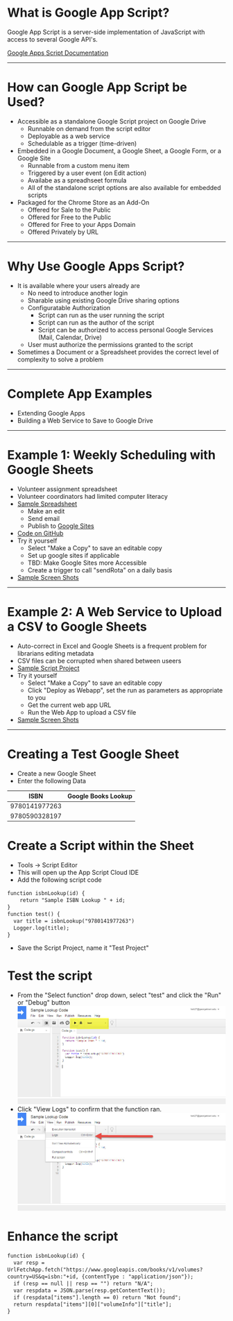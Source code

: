 # What is Google App Script?
Google App Script is a server-side implementation of JavaScript with access to several Google API's.

[Google Apps Script Documentation](https://developers.google.com/apps-script/)

***

# How can Google App Script be Used?
- Accessible as a standalone Google Script project on Google Drive
  - Runnable on demand from the script editor
  - Deployable as a web service
  - Schedulable as a trigger (time-driven)
- Embedded in a Google Document, a Google Sheet, a Google Form, or a Google Site
  - Runnable from a custom menu item
  - Triggered by a user event (on Edit action)
  - Availabe as a spreadhseet formula
  - All of the standalone script options are also available for embedded scripts
- Packaged for the Chrome Store as an Add-On
  - Offered for Sale to the Public
  - Offered for Free to the Public
  - Offered for Free to your Apps Domain
  - Offered Privately by URL
  
***
  
# Why Use Google Apps Script?
- It is available where your users already are
  - No need to introduce another login
  - Sharable using existing Google Drive sharing options
  - Configuratable Authorization
    - Script can run as the user running the script
    - Script can run as the author of the script
    - Script can be authorized to access personal Google Services (Mail, Calendar, Drive)
  - User must authorize the permissions granted to the script
- Sometimes a Document or a Spreadsheet provides the correct level of complexity to solve a problem

***
# Complete App Examples
- Extending Google Apps
- Building a Web Service to Save to Google Drive
***
# Example 1: Weekly Scheduling with Google Sheets
- Volunteer assignment spreadsheet
- Volunteer coordinators had limited computer literacy
- [Sample Spreadsheet](https://docs.google.com/spreadsheets/d/1T_AnSoz893QY1IL9uH9L8mH220Wp6WE_Weaq3VkxOX4/edit#gid=0)
  - Make an edit
  - Send email
  - Publish to [Google Sites](https://sites.google.com/a/georgetown.edu/examples/rotasearch)
- [Code on GitHub](https://github.com/terrywbrady/OnlineRota_GoogleAppsScript)
- Try it yourself
  - Select "Make a Copy" to save an editable copy
  - Set up google sites if applicable
  - TBD: Make Google Sites more Accessible
  - Create a trigger to call "sendRota" on a daily basis
- [Sample Screen Shots](https://github.com/terrywbrady/OnlineRota_GoogleAppsScript/blob/master/README.md)
  
***
# Example 2: A Web Service to Upload a CSV to Google Sheets
- Auto-correct in Excel and Google Sheets is a frequent problem for librarians editing metadata
- CSV files can be corrupted when shared between useers
- [Sample Script Project](https://script.google.com/a/georgetown.edu/d/13HcFhMle_oIBTfhuZEya_zQHAokJjgZEdqTEoOTeEfrpx5UpTmNUh_pB/edit?usp=drive_web)
- Try it yourself
  - Select "Make a Copy" to save an editable copy
  - Click "Deploy as Webapp", set the run as parameters as appropriate to you
  - Get the current web app URL
  - Run the Web App to upload a CSV file
- [Sample Screen Shots](https://github.com/Georgetown-University-Libraries/PlainTextCSV_GoogleAppsScript/blob/master/README.md)
  
***
# Creating a Test Google Sheet
- Create a new Google Sheet
- Enter the following Data

|ISBN|Google Books Lookup|
|---|---|
|9780141977263||
|9780590328197||

# Create a Script within the Sheet
- Tools -> Script Editor
- This will open up the App Script Cloud IDE
- Add the following script code
```
function isbnLookup(id) {
    return "Sample ISBN Lookup " + id;
}
function test() {
  var title = isbnLookup("9780141977263")
  Logger.log(title);
}
```
- Save the Script Project, name it "Test Project"

# Test the script
- From the "Select function" drop down, select "test" and click the "Run" or "Debug" button 
![screenshot](screenshots/screen1.jpg)
- Click "View Logs" to confirm that the function ran.
![screenshot](screenshots/screen2.jpg)

# Enhance the script

```
function isbnLookup(id) {
  var resp = UrlFetchApp.fetch("https://www.googleapis.com/books/v1/volumes?country=US&q=isbn:"+id, {contentType : "application/json"});
  if (resp == null || resp == "") return "N/A";
  var respdata = JSON.parse(resp.getContentText());
  if (respdata["items"].length == 0) return "Not found";
  return respdata["items"][0]["volumeInfo"]["title"];
}

```
